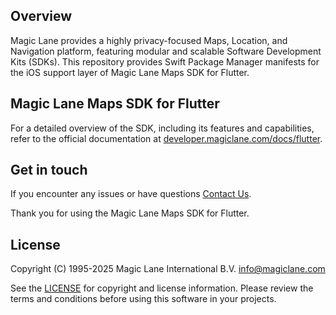 ## Overview

Magic Lane provides a highly privacy-focused Maps, Location, and Navigation platform, featuring modular and scalable Software Development Kits (SDKs).
This repository provides Swift Package Manager manifests for the iOS support layer of Magic Lane Maps SDK for Flutter.

## Magic Lane Maps SDK for Flutter

For a detailed overview of the SDK, including its features and capabilities, refer to the official documentation at [developer.magiclane.com/docs/flutter](developer.magiclane.com/docs/flutter).

## Get in touch

If you encounter any issues or have questions [Contact Us](https://www.magiclane.com/web/contact).

Thank you for using the Magic Lane Maps SDK for Flutter.

## License

Copyright (C) 1995-2025 Magic Lane International B.V. <info@magiclane.com>

See the [LICENSE](LICENSES/LicenseRef-MagicLane-Proprietary.txt) for copyright and license information. 
Please review the terms and conditions before using this software in your projects.
